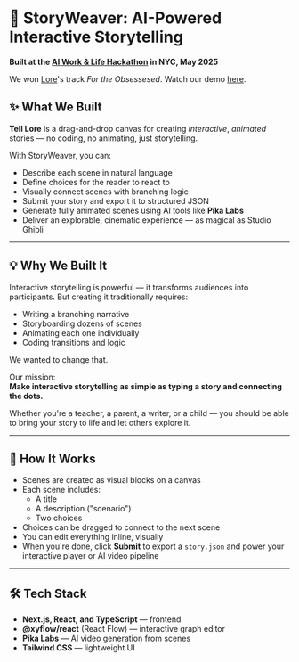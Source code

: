 # 🌿 StoryWeaver: AI-Powered Interactive Storytelling

**Built at the [AI Work & Life Hackathon](https://x.com/Jhuang0804/status/1921365087492747323) in NYC, May 2025**

We won [Lore](https://x.com/zehranaqvi_)'s track _For the Obsessesed_. Watch our demo [here](https://x.com/Jhuang0804/status/1921365106698375379).

## ✨ What We Built

**Tell Lore** is a drag-and-drop canvas for creating _interactive_, _animated_ stories — no coding, no animating, just storytelling.

With StoryWeaver, you can:

-   Describe each scene in natural language
-   Define choices for the reader to react to
-   Visually connect scenes with branching logic
-   Submit your story and export it to structured JSON
-   Generate fully animated scenes using AI tools like **Pika Labs**
-   Deliver an explorable, cinematic experience — as magical as Studio Ghibli

---

## 💡 Why We Built It

Interactive storytelling is powerful — it transforms audiences into participants. But creating it traditionally requires:

-   Writing a branching narrative
-   Storyboarding dozens of scenes
-   Animating each one individually
-   Coding transitions and logic

We wanted to change that.

Our mission:  
**Make interactive storytelling as simple as typing a story and connecting the dots.**

Whether you're a teacher, a parent, a writer, or a child — you should be able to bring your story to life and let others explore it.

---

## 🧠 How It Works

-   Scenes are created as visual blocks on a canvas
-   Each scene includes:
    -   A title
    -   A description ("scenario")
    -   Two choices
-   Choices can be dragged to connect to the next scene
-   You can edit everything inline, visually
-   When you're done, click **Submit** to export a `story.json` and power your interactive player or AI video pipeline

---

## 🛠 Tech Stack

-   **Next.js, React, and TypeScript** — frontend
-   **@xyflow/react** (React Flow) — interactive graph editor
-   **Pika Labs** — AI video generation from scenes
-   **Tailwind CSS** — lightweight UI
